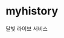 # myhistory

달빛 라이브 서비스

<img href="https://raw.githubusercontent.com/kobyunggwon/myHistory/main/image/KakaoTalk_20210401_133329351.jpg">
